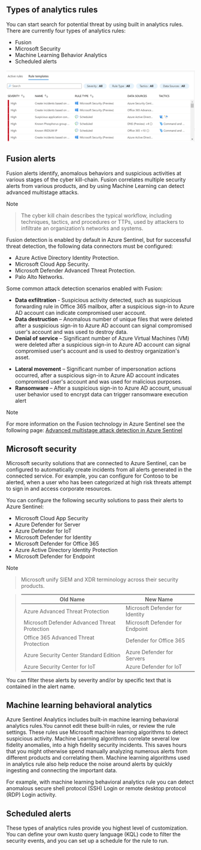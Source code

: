 ## Types of analytics rules

You can start search for potential threat by using built in analytics rules. There are currently four types of analytics rules:

- Fusion
- Microsoft Security
- Machine Learning Behavior Analytics
- Scheduled alerts

![Screenshot of rule templates in the Analytics home page](../media/03-rule-templates.PNG)

## Fusion alerts

Fusion alerts identify, anomalous behaviors and suspicious activities at various stages of the cyber kill-chain. Fusion correlates multiple security alerts from various products, and by using Machine Learning can detect advanced multistage attacks.

> [!Note]

> The cyber kill chain describes the typical workflow, including techniques, tactics, and procedures or TTPs, used by attackers to infiltrate an organization’s networks and systems. 

Fusion detection is enabled by default in Azure Sentinel, but for successful threat detection, the following data connectors must be configured:

- Azure Active Directory Identity Protection.
- Microsoft Cloud App Security.
- Microsoft Defender Advanced Threat Protection.
- Palo Alto Networks.

Some common attack detection scenarios enabled with Fusion:

- **Data exfiltration** - Suspicious activity detected, such as suspicious forwarding rule in Office 365 mailbox, after a suspicious sign-in to Azure AD account can indicate compromised user account.
- **Data destruction** – Anomalous number of unique files that were deleted after a suspicious sign-in to Azure AD account can signal compromised user&#39;s account and was used to destroy data.
- **Denial of service** – Significant number of Azure Virtual Machines (VM) were deleted after a suspicious sign-in to Azure AD account can signal compromised user&#39;s account and is used to destroy organization&#39;s asset.
<!-- Replace "(VM)" with "(VMs)". -->
- **Lateral movement** – Significant number of impersonation actions occurred, after a suspicious sign-in to Azure AD account indicates compromised user&#39;s account and was used for malicious purposes.
- **Ransomware** – After a suspicious sign-in to Azure AD account, unusual user behavior used to encrypt data can trigger ransomware execution alert

> [!Note]
> For more information on the Fusion technology in Azure Sentinel see the following page: [Advanced multistage attack detection in Azure Sentinel](https://docs.microsoft.com/en-us/azure/sentinel/fusion)

## Microsoft security

Microsoft security solutions that are connected to Azure Sentinel, can be configured to automatically create incidents from all alerts generated in the connected service.
For example, you can configure for Contoso to be alerted, when a user who has been categorized at high risk threats attempt to sign in and access corporate resources.

You can configure the following security solutions to pass their alerts to Azure Sentinel:

- Microsoft Cloud App Security
- Azure Defender for Server
- Azure Defender for IoT
- Microsoft Defender for Identity
- Microsoft Defender for Office 365
- Azure Active Directory Identity Protection
- Microsoft Defender for Endpoint

> [!Note]

> Microsoft unify SIEM and XDR terminology across their security products.

> | Old Name | New Name |
> | --- | --- |
> | Azure Advanced Threat Protection | Microsoft Defender for Identity |
> | Microsoft Defender Advanced Threat Protection | Microsoft Defender for Endpoint |
> | Office 365 Advanced Threat Protection | Defender for Office 365 |
> | Azure Security Center Standard Edition | Azure Defender for Servers |
> | Azure Security Center for IoT | Azure Defender for IoT |

You can filter these alerts by severity and/or by specific text that is contained in the alert name.

## Machine learning behavioral analytics

Azure Sentinel Analytics includes built-in machine learning behavioral analytics rules.You cannot edit these built-in rules, or review the rule settings. These rules use Microsoft machine learning algorithms to detect suspicious activity. Machine Learning algorithms correlate several low fidelity anomalies, into a high fidelity security incidents. This saves hours that you might otherwise spend manually analyzing numerous alerts from different products and correlating them. Machine learning algorithms used in analytics rule also help reduce the noise around alerts by quickly ingesting and connecting the important data.

For example, with machine learning behavioral analytics rule you can detect anomalous secure shell protocol (SSH) Login or remote desktop protocol (RDP) Login activity.

## Scheduled alerts

These types of analytics rules provide you highest level of customization. You can define your own kusto query language (KQL) code to filter the security events, and you can set up a schedule for the rule to run.
